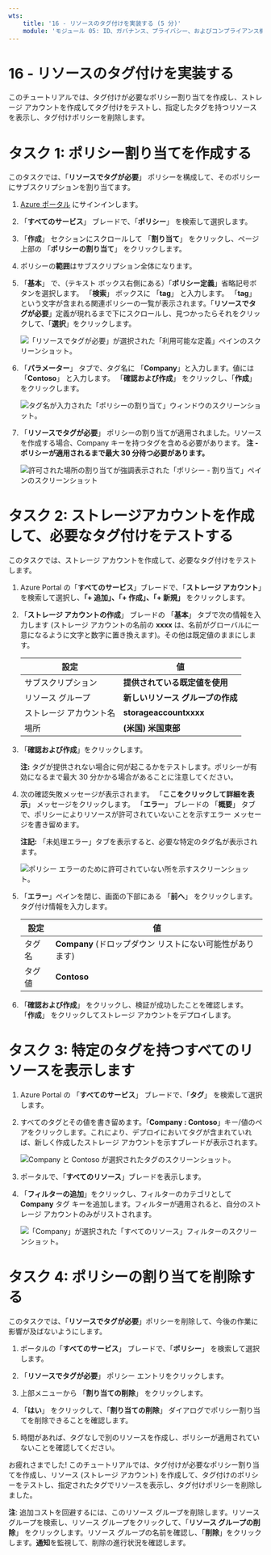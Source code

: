 ```yaml
---
wts:
    title: '16 - リソースのタグ付けを実装する (5 分)'
    module: 'モジュール 05: ID、ガバナンス、プライバシー、およびコンプライアンス機能に関する説明'
---
```

# 16 - リソースのタグ付けを実装する

このチュートリアルでは、タグ付けが必要なポリシー割り当てを作成し、ストレージ アカウントを作成してタグ付けをテストし、指定したタグを持つリソースを表示し、タグ付けポリシーを削除します。

# タスク 1: ポリシー割り当てを作成する 

このタスクでは、「**リソースでタグが必要**」 ポリシーを構成して、そのポリシーにサブスクリプションを割り当てます。 

1. [Azure ポータル](https://portal.azure.com) にサインインします。

2. 「**すべてのサービス**」 ブレードで、「**ポリシー**」 を検索して選択します。

3. 「**作成**」 セクションにスクロールして 「**割り当て**」 をクリックし、ページ上部の 「**ポリシーの割り当て**」 をクリックします。

4. ポリシーの**範囲**はサブスクリプション全体になります。 

5. 「**基本**」 で、（テキスト ボックス右側にある）「**ポリシー定義**」省略記号ボタンを選択します。 「**検索**」 ボックスに 「**tag**」 と入力します。 「**tag**」 という文字が含まれる関連ポリシーの一覧が表示されます。「**リソースでタグが必要**」定義が現れるまで下にスクロールし、見つかったらそれをクリックして、「**選択**」をクリックします。

   ![「リソースでタグが必要」が選択された「利用可能な定義」ペインのスクリーンショット。](../images/1701.png)
   
6. 「**パラメーター**」 タブで、タグ名に 「**Company**」と入力します。値には 「**Contoso**」 と入力します。 「**確認および作成**」 をクリックし、「**作成**」をクリックします。

    ![タグ名が入力された「ポリシーの割り当て」ウィンドウのスクリーンショット。](../images/1702.png)

7. 「**リソースでタグが必要**」 ポリシーの割り当てが適用されました。リソースを作成する場合、Company キーを持つタグを含める必要があります。
   **注 - ポリシーが適用されるまで最大 30 分待つ必要があります。** 

   ![許可された場所の割り当てが強調表示された「ポリシー - 割り当て」ペインのスクリーンショット](../images/1703.png)

# タスク 2: ストレージアカウントを作成して、必要なタグ付けをテストする

このタスクでは、ストレージ アカウントを作成して、必要なタグ付けをテストします。 

1. Azure Portal の「**すべてのサービス**」ブレードで、「**ストレージ アカウント**」を検索して選択し、**「+ 追加」、「+ 作成」、「+ 新規」** をクリックします。

2. 「**ストレージ アカウントの作成**」 ブレードの 「**基本**」 タブで次の情報を入力します (ストレージ アカウントの名前の **xxxx** は、名前がグローバルに一意になるように文字と数字に置き換えます)。その他は既定値のままにします。

    | 設定 | 値 | 
    | --- | --- |
    | サブスクリプション | **提供されている既定値を使用** |
    | リソース グループ | **新しいリソース グループの作成** |
    | ストレージ アカウント名 | **storageaccountxxxx** |
    | 場所 | **(米国) 米国東部** |

3. 「**確認および作成**」をクリックします。 

    **注:** タグが提供されない場合に何が起こるかをテストします。ポリシーが有効になるまで最大 30 分かかる場合があることに注意してください。

4. 次の確認失敗メッセージが表示されます。 「**ここをクリックして詳細を表示**」 メッセージをクリックします。 「**エラー**」 ブレードの 「**概要**」 タブで、ポリシーによりリソースが許可されていないことを示すエラー メッセージを書き留めます。

    **注記:** 「未処理エラー」タブを表示すると、必要な特定のタグ名が表示されます。 

    ![ポリシー エラーのために許可されていない所を示すスクリーンショット。](../images/1704.png)


5. 「**エラー**」ペインを閉じ、画面の下部にある 「**前へ**」 をクリックします。タグ付け情報を入力します。 

    | 設定 | 値 | 
    | --- | --- |
    | タグ名 | **Company** (ドロップダウン リストにない可能性があります) |
    | タグ値 | **Contoso** |

6. 「**確認および作成**」 をクリックし、検証が成功したことを確認します。 「**作成**」 をクリックしてストレージ アカウントをデプロイします。 

# タスク 3: 特定のタグを持つすべてのリソースを表示します

1. Azure Portal の 「**すべてのサービス**」 ブレードで、「**タグ**」 を検索して選択します。

2. すべてのタグとその値を書き留めます。「**Company : Contoso**」キー/値のペアをクリックします。これにより、デプロイにおいてタグが含まれていれば、新しく作成したストレージ アカウントを示すブレードが表示されます。 

   ![Company と Contoso が選択されたタグのスクリーンショット。](../images/1705.png)

3. ポータルで、「**すべてのリソース**」ブレードを表示します。

4. 「**フィルターの追加**」をクリックし、フィルターのカテゴリとして **Company** タグ キーを追加します。フィルターが適用されると、自分のストレージ アカウントのみがリストされます。

    ![「Company」が選択された「すべてのリソース」フィルターのスクリーンショット。](../images/1706.png)

# タスク 4: ポリシーの割り当てを削除する

このタスクでは、「**リソースでタグが必要**」ポリシーを削除して、今後の作業に影響が及ばないようにします。 

1. ポータルの「**すべてのサービス**」 ブレードで、「**ポリシー**」 を検索して選択します。

2. 「**リソースでタグが必要**」 ポリシー エントリをクリックします。

3. 上部メニューから 「**割り当ての削除**」 をクリックします。

4. 「**はい**」 をクリックして、「**割り当ての削除**」 ダイアログでポリシー割り当てを削除できることを確認します。

5. 時間があれば、タグなしで別のリソースを作成し、ポリシーが適用されていないことを確認してください。

お疲れさまでした! このチュートリアルでは、タグ付けが必要なポリシー割り当てを作成し、リソース (ストレージ アカウント) を作成して、タグ付けのポリシーをテストし、指定されたタグでリソースを表示し、タグ付けポリシーを削除しました。


**注**: 追加コストを回避するには、このリソース グループを削除します。リソース グループを検索し、リソース グループをクリックして、「**リソース グループの削除**」 をクリックします。リソース グループの名前を確認し、「**削除**」をクリックします。**通知**を監視して、削除の進行状況を確認します。
